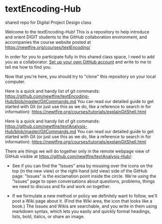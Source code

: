 # textEncoding-Hub
shared repo for Digital Project Design class

Welcome to the textEncoding-Hub! This is a repository to help introduce and orient DIGIT students to the GitHub collaboration environment, and accompanies the course website posted at <https://newtfire.org/courses/textEncoding/>

In order for you to participate fully in this shared class space, I need to add you as a collaborator. [Set up your own GitHub account](https://github.com) and write to me to tell me how to find you.

Now that you're here, you should try to "clone" this repository on your local computer.

Here is a quick and handy list of git commands: <https://github.com/newtfire/textEncoding-Hub/blob/master/GitCommands.md>
You can read our detailed guide to get started with Git (or just use this as we do, like a reference to search in for information): <https://newtfire.org/courses/tutorials/explainGitShell.html>

Here is a quick and handy list of git commands: <https://github.com/newtfire/textAnalysis-Hub/blob/master/GitCommands.md>
You can read our detailed guide to get started with Git (or just use this as we do, like a reference to search in for information): <https://newtfire.org/courses/tutorials/explainGitShell.html>

There are things we will do together only in the remote webpage view of GitHub visible at <https://github.com/newtfire/textAnalysis-Hub/>:
*  See if you can find the "Issues" area by mousing over the icons on the top (in the new view) or the right-hand (old view) side of the GitHub page: "Issues" is the exclamation point inside the circle. We're using the "Issues" page to open conversations about questions, problems, things we need to discuss and fix and work on together. 

* If we formulate a new method or policy we definitely want to follow, we'll post a Wiki page about it. (Find the Wiki area, the icon that looks like a book.) The Issues and Wikis are searchable, and you write in them using markdown syntax, which lets you easily and quickly format headings, lists, bold, italics, or share an image.

